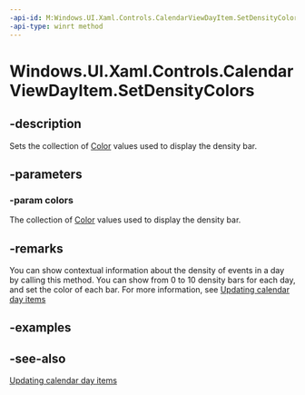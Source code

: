 ```yaml
---
-api-id: M:Windows.UI.Xaml.Controls.CalendarViewDayItem.SetDensityColors(Windows.Foundation.Collections.IIterable{Windows.UI.Color})
-api-type: winrt method
---
```


<!-- Method syntax
public void SetDensityColors(Windows.Foundation.Collections.IIterable<Windows.UI.Color> colors)
-->

# Windows.UI.Xaml.Controls.CalendarViewDayItem.SetDensityColors

## -description
Sets the collection of [Color](../windows.ui/color.md) values used to display the density bar.



## -parameters
### -param colors
The collection of [Color](../windows.ui/color.md) values used to display the density bar.

## -remarks

You can show contextual information about the density of events in a day by calling this method. You can show from 0 to 10 density bars for each day, and set the color of each bar. For more information, see [Updating calendar day items](/uwp/api/windows.ui.xaml.controls.calendarview#updating-calendar-day-items)

## -examples

## -see-also

[Updating calendar day items](/uwp/api/windows.ui.xaml.controls.calendarview#updating-calendar-day-items)
